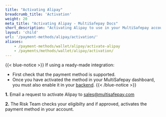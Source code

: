 ```yaml
---
title: "Activating Alipay"
breadcrumb_title: 'Activation'
weight: 20
meta_title: "Activating Alipay - MultiSafepay Docs"
short_description: "Activating Alipay to use in your MultiSafepay account"
layout: 'child'
url: '/payment-methods/alipay/activation/'
aliases: 
    - /payment-methods/wallet/alipay/activate-alipay
    - /payments/methods/wallet/alipay/activation/
---
```

{{< blue-notice >}} If using a ready-made integration: 

- First check that the payment method is supported. 
- Once you have activated the method in your MultiSafepay dashboard, you must also enable it in your [backend](/glossaries/multisafepay-glossary/#backend).  {{< /blue-notice >}}

**1.** Email a request to activate Alipay to <sales@multisafepay.com>

**2.** The Risk Team checks your eligibilty and if approved, activates the payment method in your account.
